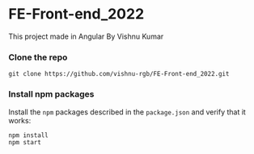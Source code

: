 ﻿# FE-Front-end_2022
This project made in Angular 
By Vishnu Kumar

### Clone the repo

```shell
git clone https://github.com/vishnu-rgb/FE-Front-end_2022.git

```

### Install npm packages

Install the `npm` packages described in the `package.json` and verify that it works:

```shell
npm install
npm start
```
